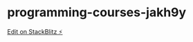 # programming-courses-jakh9y

[Edit on StackBlitz ⚡️](https://stackblitz.com/edit/programming-courses-jakh9y)